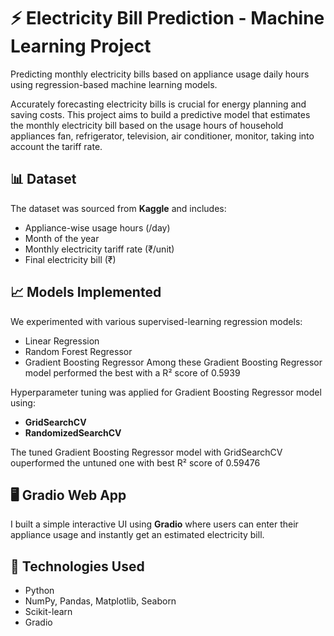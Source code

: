 # ⚡ Electricity Bill Prediction - Machine Learning Project

Predicting monthly electricity bills based on appliance usage daily hours using regression-based machine learning models.

Accurately forecasting electricity bills is crucial for energy planning and saving costs. This project aims to build a predictive model that estimates the monthly electricity bill based on the usage hours of household appliances fan, refrigerator, television, air conditioner, monitor, taking into account the tariff rate.


## 📊 Dataset

The dataset was sourced from **Kaggle** and includes:
- Appliance-wise usage hours (/day)
- Month of the year
- Monthly electricity tariff rate (₹/unit)
- Final electricity bill (₹)


## 📈 Models Implemented

We experimented with various supervised-learning regression models:
- Linear Regression
- Random Forest Regressor 
- Gradient Boosting Regressor
Among these Gradient Boosting Regressor model performed the best with a R² score of 0.5939

Hyperparameter tuning was applied for Gradient Boosting Regressor model using:
- **GridSearchCV**
- **RandomizedSearchCV**

The tuned Gradient Boosting Regressor model with GridSearchCV ouperformed the untuned one with best R² score of 0.59476


## 🖥️ Gradio Web App

I built a simple interactive UI using **Gradio** where users can enter their appliance usage and instantly get an estimated electricity bill.


## 📌 Technologies Used

- Python
- NumPy, Pandas, Matplotlib, Seaborn
- Scikit-learn
- Gradio

